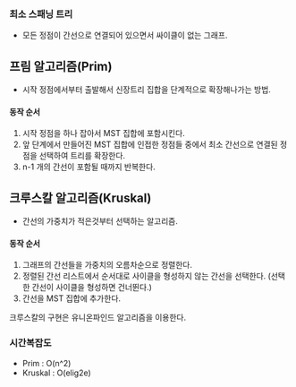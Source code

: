 ### 최소 스패닝 트리

- 모든 정점이 간선으로 연결되어 있으면서 싸이클이 없는 그래프.

## 프림 알고리즘(Prim)

- 시작 정점에서부터 출발해서 신장트리 집합을 단계적으로 확장해나가는 방법.

#### 동작 순서

1. 시작 정점을 하나 잡아서 MST 집합에 포함시킨다.
2. 앞 단계에서 만들어진 MST 집합에 인접한 정점들 중에서 최소 간선으로 연결된 정점을 선택하여 트리를 확장한다.
3. n-1 개의 간선이 포함될 때까지 반복한다.

## 크루스칼 알고리즘(Kruskal)

- 간선의 가중치가 적은것부터 선택하는 알고리즘.

#### 동작 순서

1. 그래프의 간선들을 가중치의 오름차순으로 정렬한다.
2. 정렬된 간선 리스트에서 순서대로 사이클을 형성하지 않는 간선을 선택한다. (선택한 간선이 사이클을 형성하면 건너뛴다.)
3. 간선을 MST 집합에 추가한다.

크루스칼의 구현은 유니온파인드 알고리즘을 이용한다.

### 시간복잡도

- Prim : O(n^2)
- Kruskal : O(elig2e)
